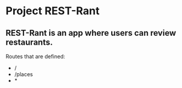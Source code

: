 # Project REST-Rant

## REST-Rant is an app where users can review restaurants.

Routes that are defined:

-   /
-   /places
-   \*
